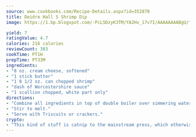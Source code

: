 ```yaml
---
source: www.cookbooks.com/Recipe-Details.aspx?id=352870
title: Deidre Hall S Shrimp Dip
image: https://1.bp.blogspot.com/-PcL5DzyK3TM/YA2Hv_17v7I/AAAAAAAABgU/fyHeesSth_IZW9mL5lk6GxJO8cW8ksrGACLcBGAsYHQ/s320/12.png

yield: 7
ratingValue: 4.7
calories: 216 calories
reviewCount: 383
cookTime: PT1H
prepTime: PT33M
ingredients:
- "8 oz. cream cheese, softened"
- "1 stick butter"
- "1 8 1/2 oz. can chopped shrimp"
- "dash of Worcestershire sauce"
- "1 scallion chopped, white part only"
directions:
- "Combine all ingredients in top of double boiler over simmering water."
- "Stir to melt."
- "Serve with Triscuits or crackers."
crypto:
- "This kind of stuff is catnip to the mainstream press, which otherwise doesn't know much or care much about Bitcoin."
---
```

